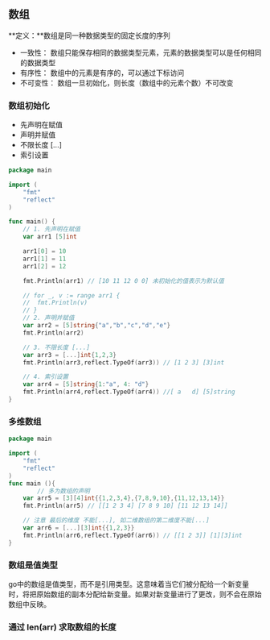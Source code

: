 ## 数组

**定义：**数组是同一种数据类型的固定长度的序列

- 一致性： 数组只能保存相同的数据类型元素，元素的数据类型可以是任何相同的数据类型
- 有序性： 数组中的元素是有序的，可以通过下标访问
- 不可变性： 数组一旦初始化，则长度（数组中的元素个数）不可改变

### 数组初始化

- 先声明在赋值
- 声明并赋值
- 不限长度 [...]
- 索引设置

```go
package main

import (
	"fmt"
	"reflect"
)

func main() {
	// 1. 先声明在赋值
	var arr1 [5]int

	arr1[0] = 10
	arr1[1] = 11
	arr1[2] = 12

	fmt.Println(arr1) // [10 11 12 0 0] 未初始化的值表示为默认值

	// for _, v := range arr1 {
	// 	fmt.Println(v)
	// }
	// 2. 声明并赋值
	var arr2 = [5]string{"a","b","c","d","e"}
	fmt.Println(arr2)

	// 3. 不限长度 [...]
	var arr3 = [...]int{1,2,3}
	fmt.Println(arr3,reflect.TypeOf(arr3)) // [1 2 3] [3]int

	// 4. 索引设置
	var arr4 = [5]string{1:"a", 4: "d"}
	fmt.Println(arr4,reflect.TypeOf(arr4)) //[ a   d] [5]string
}
```

### 多维数组

```go
package main

import (
	"fmt"
	"reflect"
)
func main (){
    	// 多为数组的声明
	var arr5 = [3][4]int{{1,2,3,4},{7,8,9,10},{11,12,13,14}}
	fmt.Println(arr5) // [[1 2 3 4] [7 8 9 10] [11 12 13 14]]

	// 注意 最后的维度 不能[...], 如二维数组的第二维度不能[...]
	var arr6 = [...][3]int{{1,2,3}}
	fmt.Println(arr6,reflect.TypeOf(arr6)) // [[1 2 3]] [1][3]int
}
```

### 数组是值类型

go中的数组是值类型，而不是引用类型。这意味着当它们被分配给一个新变量时，将把原始数组的副本分配给新变量。如果对新变量进行了更改，则不会在原始数组中反映。

### 通过 len(arr) 求取数组的长度